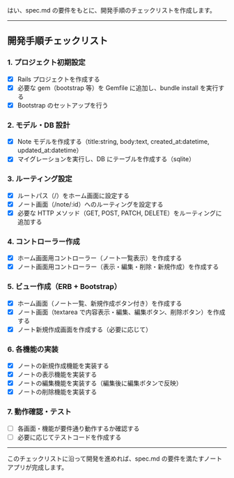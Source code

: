 はい、spec.md の要件をもとに、開発手順のチェックリストを作成します。

---

## 開発手順チェックリスト

### 1. プロジェクト初期設定

- [x] Rails プロジェクトを作成する
- [x] 必要な gem（bootstrap 等）を Gemfile に追加し、bundle install を実行する
- [x] Bootstrap のセットアップを行う

### 2. モデル・DB 設計

- [x] Note モデルを作成する（title:string, body:text, created_at:datetime, updated_at:datetime）
- [x] マイグレーションを実行し、DB にテーブルを作成する（sqlite）

### 3. ルーティング設定

- [x] ルートパス（/）をホーム画面に設定する
- [x] ノート画面（/note/:id）へのルーティングを設定する
- [x] 必要な HTTP メソッド（GET, POST, PATCH, DELETE）をルーティングに追加する

### 4. コントローラー作成

- [x] ホーム画面用コントローラー（ノート一覧表示）を作成する
- [x] ノート画面用コントローラー（表示・編集・削除・新規作成）を作成する

### 5. ビュー作成（ERB + Bootstrap）

- [x] ホーム画面（ノート一覧、新規作成ボタン付き）を作成する
- [x] ノート画面（textarea で内容表示・編集、編集ボタン、削除ボタン）を作成する
- [x] ノート新規作成画面を作成する（必要に応じて）

### 6. 各機能の実装

- [x] ノートの新規作成機能を実装する
- [x] ノートの表示機能を実装する
- [x] ノートの編集機能を実装する（編集後に編集ボタンで反映）
- [x] ノートの削除機能を実装する

### 7. 動作確認・テスト

- [ ] 各画面・機能が要件通り動作するか確認する
- [ ] 必要に応じてテストコードを作成する

---

このチェックリストに沿って開発を進めれば、spec.md の要件を満たすノートアプリが完成します。

